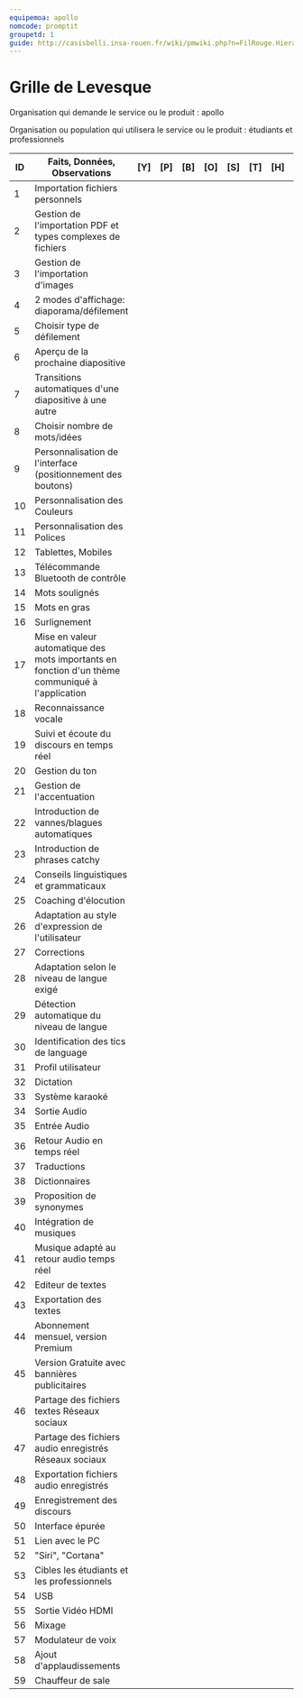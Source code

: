 ```yaml
---
equipemoa: apollo
nomcode: promptit
groupetd: 1
guide: http://casisbelli.insa-rouen.fr/wiki/pmwiki.php?n=FilRouge.HierachiserBesoins
---
```


# Grille de Levesque

Organisation qui demande le service ou le produit : apollo

Organisation ou population qui utilisera le service ou le produit : étudiants et professionnels

| ID | Faits, Données, Observations | [Y] | [P] | [B] | [O] | [S] | [T] | [H] | [R] |
|----|------------------------------|----------|----------|--------|-------------|----------|----------|-----------|------------|
|1| Importation fichiers personnels| | |  | | | | |  | 				
|2|	Gestion de l'importation PDF et types complexes de fichiers| | | | |  | | |  |
|3|	Gestion de l'importation d'images |	|	|	| |  | | |  |
|4|	2 modes d'affichage: diaporama/défilement|	|	|	| |		| | |  |
|5|	Choisir type de défilement | | |	| |		| | |  |
|6|	Aperçu de la prochaine diapositive	| | |	| |		| | |  |
|7|	Transitions automatiques d'une diapositive à une autre | | |  | | | | |  |				
|8| Choisir nombre de mots/idées	| | |	| |		| | |  |
|9|	Personnalisation de l'interface (positionnement des boutons) | | |  | | | | |  |					
|10|	Personnalisation des Couleurs | | |  | | | | |  |	
|11|	Personnalisation des Polices	| | |	| |		| | |  |
|12|  Tablettes, Mobiles	| | |	| |		| | |  |
|13|	Télécommande Bluetooth de contrôle	| | |	| |		| | |  |
|14|	Mots soulignés	| | |	| |		| | |  |
|15|	Mots en gras	| | |	| |		| | |  |
|16|	Surlignement | | |  | | | | |  |			
|17|	Mise en valeur automatique des mots importants en fonction d'un thème communiqué à l'application | | |  | | | | |  |	
|18|	Reconnaissance vocale | | |  | | | | |  |				
|19|	Suivi et écoute du discours en temps réel | | |  | | |  | |  |		
|20|	Gestion du ton	| | |	| |		| | |  |	
|21|	Gestion de l'accentuation |  | |	| |	| | |  |	
|22|	Introduction de vannes/blagues automatiques	| | |	| |		| | |  |
|23|	Introduction de phrases catchy	| | |	| |		| | |  |
|24|	Conseils linguistiques et grammaticaux		|  | |	| |	| | |  |
|25|	Coaching d'élocution 	| | | 	| |	| | |  |			
|26|	Adaptation au style d'expression de l'utilisateur	| | |	| |		| | |  |
|27|	Corrections	| |  |	| |	| | |  |						
|28|	Adaptation selon le niveau de langue exigé	| | |	| |		| | |  |
|29|	Détection automatique du niveau de langue	| | | 	| |	| | |  |		
|30|	Identification des tics de language	| | | 	| |	| | |  |					
|31|	Profil utilisateur	| | |	| |		| | |  |
|32|	Dictation | | |	| |		| | |  |
|33|	Système karaoké | | | 	| |	| | |  |				
|34|	Sortie Audio | | | 	| |	| | |  |				
|35|	Entrée Audio | | | 	|  |	| | | |				
|36|	Retour Audio en temps réel | |  | | |	| | |  |	
|37|	Traductions | | | 	|  |	| | | |						
|38|	Dictionnaires	| | |	| |		| | |  |
|39|	Proposition de synonymes	|  | |	| | | | |  |
|40|	Intégration de musiques		| |  |	| |	| | |  |
|41|	Musique adapté au retour audio temps réel		|  | |	| |	| | |  |
|42|	Editeur de textes	| | |	| |		| | |  |
|43|	Exportation des textes	| | |	| |	 | | |  |
|44|	Abonnement mensuel, version Premium	| |  |	| |	| | |  |
|45|	Version Gratuite avec bannières publicitaires	| | |	| |		| | |  |
|46|	Partage des fichiers textes Réseaux sociaux		|  | |	| |	| | |  |
|47|	Partage des fichiers audio enregistrés Réseaux sociaux	| |  |	| |	| | |  |					
|48|	Exportation fichiers audio enregistrés		| |  |	| |	| | |  |	
|49|	Enregistrement des discours			| |  |	| |	| | |  |						
|50|	Interface épurée				| | | 	| |	| | |  |					
|51|	Lien avec le PC		| | | 	|  |	| | | |				
|52|	"Siri", "Cortana"	| |  |	| |	| | |  |							
|53|	Cibles les étudiants et les professionnels	| | | 	| |	| | |  |					
|54|	USB		| |  |	| |	| | |  |							
|55|	Sortie Vidéo HDMI		| | |	| |	 | | |  |		
|56|	Mixage	| |  |	| |	| | |  |							
|57|	Modulateur de voix	| | |	| |	 | | |  |	
|58|	Ajout d'applaudissements						| | |	| | |  | |  |	
|59|	Chauffeur de sale	| |  |	| |	| | | |					
